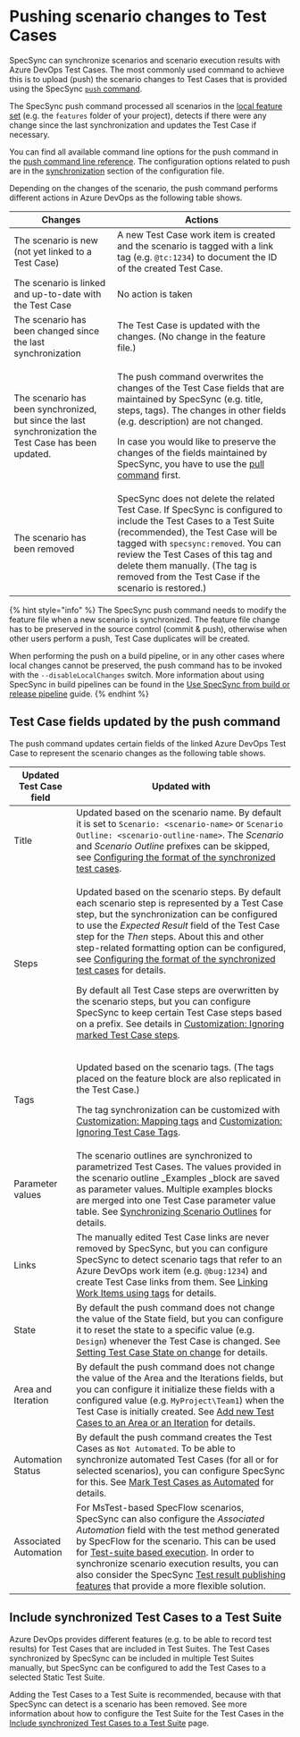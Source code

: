 # Pushing scenario changes to Test Cases

SpecSync can synchronize scenarios and scenario execution results with Azure DevOps Test Cases. The most commonly used command to achieve this is to upload (push) the scenario changes to Test Cases that is provided using the SpecSync [`push` command](../../reference/command-line-reference/push-command.md).

The SpecSync push command processed all scenarios in the [local feature set](../../important-concepts/how-to-define-the-local-feature-set-to-be-synchronized.md) (e.g. the `features` folder of your project), detects if there were any change since the last synchronization and updates the Test Case if necessary.

You can find all available command line options for the push command in the [push command line reference](../../reference/command-line-reference/push-command.md). The configuration options related to push are in the [synchronization](../../reference/configuration/configuration-synchronization/) section of the configuration file.

Depending on the changes of the scenario, the push command performs different actions in Azure DevOps as the following table shows.

| Changes                                                                                                | Actions                                                                                                                                                                                                                                                                                                                                                                                        |
| ------------------------------------------------------------------------------------------------------ | ---------------------------------------------------------------------------------------------------------------------------------------------------------------------------------------------------------------------------------------------------------------------------------------------------------------------------------------------------------------------------------------------- |
| The scenario is new (not yet linked to a Test Case)                                                    | A new Test Case work item is created and the scenario is tagged with a link tag (e.g. `@tc:1234`) to document the ID of the created Test Case.                                                                                                                                                                                                                                                 |
| The scenario is linked and up-to-date with the Test Case                                               | No action is taken                                                                                                                                                                                                                                                                                                                                                                             |
| The scenario has been changed since the last synchronization                                           | The Test Case is updated with the changes. (No change in the feature file.)                                                                                                                                                                                                                                                                                                                    |
| The scenario has been synchronized, but since the last synchronization the Test Case has been updated. | <p>The push command overwrites the changes of the Test Case fields that are maintained by SpecSync (e.g. title, steps, tags). The changes in other fields (e.g. description) are not changed.</p><p>In case you would like to preserve the changes of the fields maintained by SpecSync, you have to use the <a href="../pull-features/two-way-synchronization.md">pull command</a> first.</p> |
| The scenario has been removed                                                                          | SpecSync does not delete the related Test Case. If SpecSync is configured to include the Test Cases to a Test Suite (recommended), the Test Case will be tagged with `specsync:removed`. You can review the Test Cases of this tag and delete them manually. (The tag is removed from the Test Case if the scenario is restored.)                                                              |

{% hint style="info" %}
The SpecSync push command needs to modify the feature file when a new scenario is synchronized. The feature file change has to be preserved in the source control (commit & push), otherwise when other users perform a push, Test Case duplicates will be created.

When performing the push on a build pipeline, or in any other cases where local changes cannot be preserved, the push command has to be invoked with the `--disableLocalChanges` switch. More information about using SpecSync in build pipelines can be found in the [Use SpecSync from build or release pipeline](../../important-concepts/synchronizing-test-cases-from-build.md) guide.
{% endhint %}

## Test Case fields updated by the push command

The push command updates certain fields of the linked Azure DevOps Test Case to represent the scenario changes as the following table shows.

| Updated Test Case field | Updated with                                                                                                                                                                                                                                                                                                                                                                                                                                                                                                                                                                                                                                                                                                                                                          |
| ----------------------- | --------------------------------------------------------------------------------------------------------------------------------------------------------------------------------------------------------------------------------------------------------------------------------------------------------------------------------------------------------------------------------------------------------------------------------------------------------------------------------------------------------------------------------------------------------------------------------------------------------------------------------------------------------------------------------------------------------------------------------------------------------------------- |
| Title                   | Updated based on the scenario name. By default it is set to `Scenario: <scenario-name>` or `Scenario Outline: <scenario-outline-name>`. The _Scenario_ and _Scenario Outline_ prefixes can be skipped, see [Configuring the format of the synchronized test cases](configuring-the-format-of-the-synchronized-test-cases.md).                                                                                                                                                                                                                                                                                                                                                                                                                                         |
| Steps                   | <p>Updated based on the scenario steps. By default each scenario step is represented by a Test Case step, but the synchronization can be configured to use the <em>Expected Result</em> field of the Test Case step for the <em>Then</em> steps. About this and other step-related formatting option can be configured, see <a href="configuring-the-format-of-the-synchronized-test-cases.md">Configuring the format of the synchronized test cases</a> for details.</p><p>By default all Test Case steps are overwritten by the scenario steps, but you can configure SpecSync to keep certain Test Case steps based on a prefix. See details in <a href="customization-ignoring-marked-test-case-steps.md">Customization: Ignoring marked Test Case steps</a>.</p> |
| Tags                    | <p>Updated based on the scenario tags. (The tags placed on the feature block are also replicated in the Test Case.)</p><p>The tag synchronization can be customized with <a href="customization-mapping-tags.md">Customization: Mapping tags</a> and <a href="customization-ignoring-test-case-tags.md">Customization: Ignoring Test Case Tags</a>.</p>                                                                                                                                                                                                                                                                                                                                                                                                               |
| Parameter values        | The scenario outlines are synchronized to parametrized Test Cases. The values provided in the scenario outline _Examples _block are saved as parameter values. Multiple examples blocks are merged into one Test Case parameter value table. See [Synchronizing Scenario Outlines](synchronizing-scenario-outlines.md) for details.                                                                                                                                                                                                                                                                                                                                                                                                                                   |
| Links                   | The manually edited Test Case links are never removed by SpecSync, but you can configure SpecSync to detect scenario tags that refer to an Azure DevOps work item (e.g. `@bug:1234`) and create Test Case links from them. See [Linking Work Items using tags](../common-synchronization-features/linking-work-items-with-tags.md) for details.                                                                                                                                                                                                                                                                                                                                                                                                                       |
| State                   | By default the push command does not change the value of the State field, but you can configure it to reset the state to a specific value (e.g. `Design`) whenever the Test Case is changed. See [Setting Test Case State on change](setting-test-case-state-on-change.md) for details.                                                                                                                                                                                                                                                                                                                                                                                                                                                                               |
| Area and Iteration      | By default the push command does not change the value of the Area and the Iterations fields, but you can configure it initialize these fields with a configured value (e.g. `MyProject\Team1`) when the Test Case is initially created. See [Add new Test Cases to an Area or an Iteration](add-new-test-cases-to-an-area-or-an-iteration.md) for details.                                                                                                                                                                                                                                                                                                                                                                                                            |
| Automation Status       | By default the push command creates the Test Cases as `Not Automated`. To be able to synchronize automated Test Cases (for all or for selected scenarios), you can configure SpecSync for this. See [Mark Test Cases as Automated](mark-test-cases-as-automated.md) for details.                                                                                                                                                                                                                                                                                                                                                                                                                                                                                      |
| Associated Automation   | For MsTest-based SpecFlow scenarios, SpecSync can also configure the _Associated Automation_ field with the test method generated by SpecFlow for the scenario. This can be used for [Test-suite based execution](../test-result-publishing-features/support-for-azure-devops-test-plan-test-suite-based-test-execution.md). In order to synchronize scenario execution results, you can also consider the SpecSync [Test result publishing features](../test-result-publishing-features/) that provide a more flexible solution.                                                                                                                                                                                                                                     |

## Include synchronized Test Cases to a Test Suite

Azure DevOps provides different features (e.g. to be able to record test results) for Test Cases that are included in Test Suites. The Test Cases synchronized by SpecSync can be included in multiple Test Suites manually, but SpecSync can be configured to add the Test Cases to a selected Static Test Suite.

Adding the Test Cases to a Test Suite is recommended, because with that SpecSync can detect is a scenario has been removed. See more information about how to configure the Test Suite for the Test Cases in the [Include synchronized Test Cases to a Test Suite](../common-synchronization-features/group-synchronized-test-cases-to-a-test-suite.md) page.
